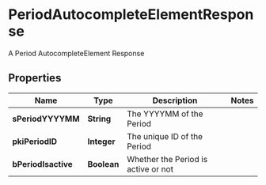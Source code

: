 

# PeriodAutocompleteElementResponse

A Period AutocompleteElement Response

## Properties

| Name | Type | Description | Notes |
|------------ | ------------- | ------------- | -------------|
|**sPeriodYYYYMM** | **String** | The YYYYMM of the Period |  |
|**pkiPeriodID** | **Integer** | The unique ID of the Period |  |
|**bPeriodIsactive** | **Boolean** | Whether the Period is active or not |  |




